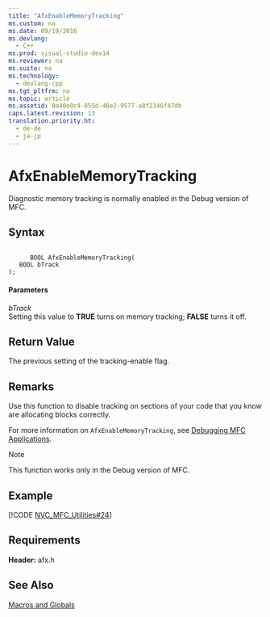 ```yaml
---
title: "AfxEnableMemoryTracking"
ms.custom: na
ms.date: 09/19/2016
ms.devlang: 
  - C++
ms.prod: visual-studio-dev14
ms.reviewer: na
ms.suite: na
ms.technology: 
  - devlang-cpp
ms.tgt_pltfrm: na
ms.topic: article
ms.assetid: 0a40e0c4-855d-46e2-9577-a8f2346f47db
caps.latest.revision: 13
translation.priority.ht: 
  - de-de
  - ja-jp
---
```

# AfxEnableMemoryTracking
Diagnostic memory tracking is normally enabled in the Debug version of MFC.  
  
## Syntax  
  
```  
  
      BOOL AfxEnableMemoryTracking(  
   BOOL bTrack   
);   
```  
  
#### Parameters  
 *bTrack*  
 Setting this value to **TRUE** turns on memory tracking; **FALSE** turns it off.  
  
## Return Value  
 The previous setting of the tracking-enable flag.  
  
## Remarks  
 Use this function to disable tracking on sections of your code that you know are allocating blocks correctly.  
  
 For more information on `AfxEnableMemoryTracking`, see [Debugging MFC Applications](../vs140/MFC-Debugging-Techniques.md).  
  
> [!NOTE]
>  This function works only in the Debug version of MFC.  
  
## Example  
 [!CODE [NVC_MFC_Utilities#24](../CodeSnippet/VS_Snippets_Cpp/NVC_MFC_Utilities#24)]  
  
## Requirements  
 **Header:** afx.h  
  
## See Also  
 [Macros and Globals](../vs140/MFC-Macros-and-Globals.md)